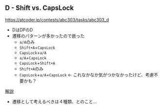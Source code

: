 ## D - Shift vs. CapsLock
https://atcoder.jp/contests/abc303/tasks/abc303_d

* DはDPのD
* 遷移のパターンが多かったので嵌った
  * `a/A`のみ
  * `Shift+A`+`CapsLock`
  * `CapsLock`+`a/A`
  * `a/A`+`CapsLock`
  * `CapsLock`+`Shift+A`
  * `Shift+A`のみ
  * `CapsLock`+`a/A`+`CapsLock` ← これなかなか気がつかなかったけど、考慮不要かも？

[解説](https://atcoder.jp/contests/abc303/editorial/6442)

* 遷移として考えるべきは４種類、とのこと...
